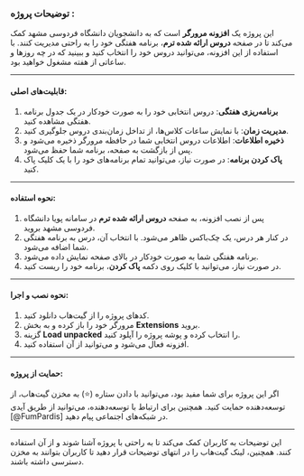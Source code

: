 

### **توضیحات پروژه :**

این پروژه یک **افزونه مرورگر** است که به دانشجویان دانشگاه فردوسی مشهد کمک می‌کند تا در صفحه **دروس ارائه شده ترم**، برنامه هفتگی خود را به راحتی مدیریت کنند. با استفاده از این افزونه، می‌توانید دروس خود را انتخاب کنید و ببینید که در چه روزها و ساعاتی از هفته مشغول خواهید بود.

---

#### **قابلیت‌های اصلی:**
1. **برنامه‌ریزی هفتگی**: دروس انتخابی خود را به صورت خودکار در یک جدول برنامه هفتگی مشاهده کنید.
2. **مدیریت زمان**: با نمایش ساعات کلاس‌ها، از تداخل زمان‌بندی دروس جلوگیری کنید.
3. **ذخیره اطلاعات**: اطلاعات دروس انتخابی شما در حافظه مرورگر ذخیره می‌شود و پس از بازگشت به صفحه، برنامه شما حفظ می‌شود.
4. **پاک کردن برنامه**: در صورت نیاز، می‌توانید تمام برنامه‌های خود را با یک کلیک پاک کنید.

---

#### **نحوه استفاده:**
1. پس از نصب افزونه، به صفحه **دروس ارائه شده ترم** در سامانه پویا دانشگاه فردوسی مشهد بروید.
2. در کنار هر درس، یک چک‌باکس ظاهر می‌شود. با انتخاب آن، درس به برنامه هفتگی شما اضافه می‌شود.
3. برنامه هفتگی شما به صورت خودکار در بالای صفحه نمایش داده می‌شود.
4. در صورت نیاز، می‌توانید با کلیک روی دکمه **پاک کردن**، برنامه خود را ریست کنید.


---

#### **نحوه نصب و اجرا:**
1. کدهای پروژه را از گیت‌هاب دانلود کنید.
2. مرورگر خود را باز کرده و به بخش **Extensions** بروید.
3. گزینه **Load unpacked** را انتخاب کرده و پوشه پروژه را آپلود کنید.
4. افزونه فعال می‌شود و می‌توانید از آن استفاده کنید.

---


#### **حمایت از پروژه:**
اگر این پروژه برای شما مفید بود، می‌توانید با دادن ستاره (⭐) به مخزن گیت‌هاب، از توسعه‌دهنده حمایت کنید. همچنین برای ارتباط با توسعه‌دهنده، می‌توانید از طریق آیدی [@FumPardis] در شبکه‌های اجتماعی پیام دهید.

---

این توضیحات به کاربران کمک می‌کند تا به راحتی با پروژه آشنا شوند و از آن استفاده کنند. همچنین، لینک گیت‌هاب را در انتهای توضیحات قرار دهید تا کاربران بتوانند به مخزن دسترسی داشته باشند.
